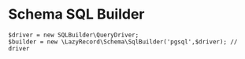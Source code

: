 # Schema SQL Builder

    $driver = new SQLBuilder\QueryDriver;
    $builder = new \LazyRecord\Schema\SqlBuilder('pgsql',$driver); // driver


